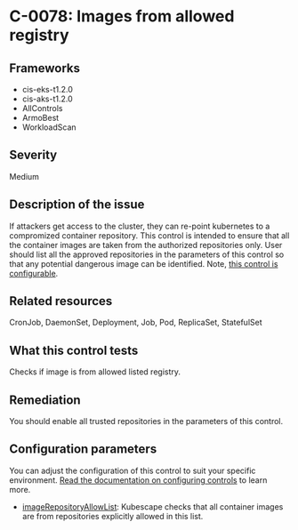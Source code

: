 # C-0078: Images from allowed registry

## Frameworks
* cis-eks-t1.2.0
* cis-aks-t1.2.0
* AllControls
* ArmoBest
* WorkloadScan
 
## Severity
Medium

## Description of the issue
If attackers get access to the cluster, they can re-point kubernetes to a compromized container repository. This control is intended to ensure that all the container images are taken from the authorized repositories only. User should list all the approved repositories in the parameters of this control so that any potential dangerous image can be identified. Note, [this control is configurable](#configuration-parameters).
 
## Related resources
CronJob, DaemonSet, Deployment, Job, Pod, ReplicaSet, StatefulSet
 
## What this control tests 
Checks if image is from allowed listed registry.
 
## Remediation
You should enable all trusted repositories in the parameters of this control.
 
## Configuration parameters 
 You can adjust the configuration of this control to suit your specific environment. [Read the documentation on configuring controls](../frameworks-and-controls/configuring-controls.md) to learn more.
 
* [imageRepositoryAllowList](../frameworks-and-controls/configuring-controls.md#imagerepositoryallowlist):
Kubescape checks that all container images are from repositories explicitly allowed in this list.
 
